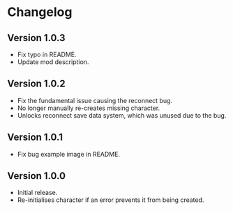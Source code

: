# Changelog

## Version 1.0.3
- Fix typo in README.
- Update mod description.

## Version 1.0.2
- Fix the fundamental issue causing the reconnect bug.
- No longer manually re-creates missing character.
- Unlocks reconnect save data system, which was unused due to the bug.

## Version 1.0.1
- Fix bug example image in README.

## Version 1.0.0
- Initial release.
- Re-initialises character if an error prevents it from being created.
